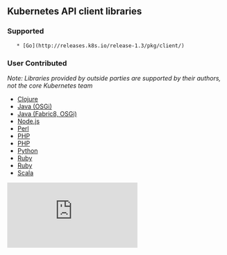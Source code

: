 <!-- BEGIN MUNGE: UNVERSIONED_WARNING -->


<!-- END MUNGE: UNVERSIONED_WARNING -->

## Kubernetes API client libraries

### Supported

       * [Go](http://releases.k8s.io/release-1.3/pkg/client/)
    
### User Contributed

*Note: Libraries provided by outside parties are supported by their authors, not
the core Kubernetes team*

   * [Clojure](https://github.com/yanatan16/clj-kubernetes-api)
   * [Java (OSGi)](https://bitbucket.org/amdatulabs/amdatu-kubernetes)
   * [Java (Fabric8, OSGi)](https://github.com/fabric8io/kubernetes-client)
   * [Node.js](https://github.com/tenxcloud/node-kubernetes-client)
   * [Perl](https://metacpan.org/pod/Net::Kubernetes)
   * [PHP](https://github.com/devstub/kubernetes-api-php-client)
   * [PHP](https://github.com/maclof/kubernetes-client)
   * [Python](https://github.com/eldarion-gondor/pykube)
   * [Ruby](https://github.com/Ch00k/kuber)
   * [Ruby](https://github.com/abonas/kubeclient)
   * [Scala](https://github.com/doriordan/skuber)



<!-- BEGIN MUNGE: IS_VERSIONED -->
<!-- TAG IS_VERSIONED -->
<!-- END MUNGE: IS_VERSIONED -->


<!-- BEGIN MUNGE: GENERATED_ANALYTICS -->
[![Analytics](https://kubernetes-site.appspot.com/UA-36037335-10/GitHub/docs/devel/client-libraries.md?pixel)]()
<!-- END MUNGE: GENERATED_ANALYTICS -->
